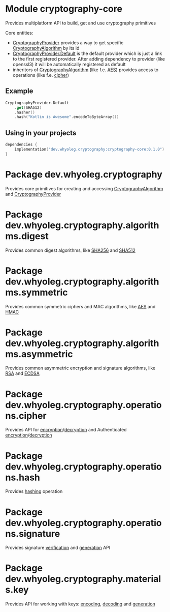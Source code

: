 # Module cryptography-core

Provides multiplatform API to build, get and use cryptography primitives

Core entities:

* [CryptographyProvider][CryptographyProvider] provides a way to get specific [CryptographyAlgorithm][CryptographyAlgorithm] by its id
* [CryptographyProvider.Default][CryptographyProvider.Default] is the default provider
  which is just a link to the first registered provider.
  After adding dependency to provider (like openssl3) it will be automatically registered as default
* inheritors of [CryptographyAlgorithm][CryptographyAlgorithm] (like f.e. [AES][AES]) provides access to operations (like
  f.e. [cipher][cipher])

## Example

```kotlin
CryptographyProvider.Default
    .get(SHA512)
    .hasher()
    .hash("Kotlin is Awesome".encodeToByteArray())
```

## Using in your projects

```kotlin
dependencies {
    implementation("dev.whyoleg.cryptography:cryptography-core:0.1.0")
}
```

[CryptographyProvider]: https://whyoleg.github.io/cryptography-kotlin/api/cryptography-core/dev.whyoleg.cryptography/-cryptography-provider/index.html

[CryptographyProvider.Default]: https://whyoleg.github.io/cryptography-kotlin/api/cryptography-core/dev.whyoleg.cryptography/-cryptography-provider/-default/index.html

[CryptographyAlgorithm]: https://whyoleg.github.io/cryptography-kotlin/api/cryptography-core/dev.whyoleg.cryptography/-cryptography-algorithm/index.html

[AES]: https://whyoleg.github.io/cryptography-kotlin/api/cryptography-core/dev.whyoleg.cryptography.algorithms.symmetric/-a-e-s/index.html

[cipher]: https://whyoleg.github.io/cryptography-kotlin/api/cryptography-core/dev.whyoleg.cryptography.operations.cipher/-cipher/index.html

# Package dev.whyoleg.cryptography

Provides core primitives for creating and accessing [CryptographyAlgorithm][CryptographyAlgorithm]
and [CryptographyProvider][CryptographyProvider]

[CryptographyProvider]: https://whyoleg.github.io/cryptography-kotlin/api/cryptography-core/dev.whyoleg.cryptography/-cryptography-provider/index.html

[CryptographyAlgorithm]: https://whyoleg.github.io/cryptography-kotlin/api/cryptography-core/dev.whyoleg.cryptography/-cryptography-algorithm/index.html

# Package dev.whyoleg.cryptography.algorithms.digest

Provides common digest algorithms, like [SHA256][SHA256] and [SHA512][SHA512]

[SHA256]: https://whyoleg.github.io/cryptography-kotlin/api/cryptography-core/dev.whyoleg.cryptography.algorithms.digest/-s-h-a256/index.html

[SHA512]: https://whyoleg.github.io/cryptography-kotlin/api/cryptography-core/dev.whyoleg.cryptography.algorithms.digest/-s-h-a512/index.html

# Package dev.whyoleg.cryptography.algorithms.symmetric

Provides common symmetric ciphers and MAC algorithms, like [AES][AES] and [HMAC][HMAC]

[AES]: https://whyoleg.github.io/cryptography-kotlin/api/cryptography-core/dev.whyoleg.cryptography.algorithms.symmetric/-a-e-s/index.html

[HMAC]: https://whyoleg.github.io/cryptography-kotlin/api/cryptography-core/dev.whyoleg.cryptography.algorithms.symmetric/-h-m-a-c/index.html

# Package dev.whyoleg.cryptography.algorithms.asymmetric

Provides common asymmetric encryption and signature algorithms, like [RSA][RSA] and [ECDSA][ECDSA]

[RSA]: https://whyoleg.github.io/cryptography-kotlin/api/cryptography-core/dev.whyoleg.cryptography.algorithms.asymmetric/-r-s-a/index.html

[ECDSA]: https://whyoleg.github.io/cryptography-kotlin/api/cryptography-core/dev.whyoleg.cryptography.algorithms.asymmetric/-e-c-d-s-a/index.html

# Package dev.whyoleg.cryptography.operations.cipher

Provides API for [encryption][Encryptor]/[decryption][Decryptor] and
Authenticated [encryption][AuthenticatedEncryptor]/[decryption][AuthenticatedDecryptor]

[Encryptor]: https://whyoleg.github.io/cryptography-kotlin/api/cryptography-core/dev.whyoleg.cryptography.operations.cipher/-encryptor/index.html

[Decryptor]: https://whyoleg.github.io/cryptography-kotlin/api/cryptography-core/dev.whyoleg.cryptography.operations.cipher/-decryptor/index.html

[AuthenticatedEncryptor]: https://whyoleg.github.io/cryptography-kotlin/api/cryptography-core/dev.whyoleg.cryptography.operations.cipher/-authenticated-encryptor/index.html

[AuthenticatedDecryptor]: https://whyoleg.github.io/cryptography-kotlin/api/cryptography-core/dev.whyoleg.cryptography.operations.cipher/-authenticated-decryptor/index.html

# Package dev.whyoleg.cryptography.operations.hash

Provides [hashing][Hasher] operation

[Hasher]: https://whyoleg.github.io/cryptography-kotlin/api/cryptography-core/dev.whyoleg.cryptography.operations.hash/-hasher/index.html

# Package dev.whyoleg.cryptography.operations.signature

Provides signature [verification][SignatureVerifier] and [generation][SignatureGenerator] API

[SignatureVerifier]: https://whyoleg.github.io/cryptography-kotlin/api/cryptography-core/dev.whyoleg.cryptography.operations.signature/-signature-verifier/index.html

[SignatureGenerator]: https://whyoleg.github.io/cryptography-kotlin/api/cryptography-core/dev.whyoleg.cryptography.operations.signature/-signature-generator/index.html

# Package dev.whyoleg.cryptography.materials.key

Provides API for working with keys: [encoding][EncodableKey], [decoding][KeyDecoder] and [generation][KeyGenerator]

[EncodableKey]: https://whyoleg.github.io/cryptography-kotlin/api/cryptography-core/dev.whyoleg.cryptography.materials.key/-encodable-key/index.html

[KeyDecoder]: https://whyoleg.github.io/cryptography-kotlin/api/cryptography-core/dev.whyoleg.cryptography.materials.key/-key-decoder/index.html

[KeyGenerator]: https://whyoleg.github.io/cryptography-kotlin/api/cryptography-core/dev.whyoleg.cryptography.materials.key/-key-generator/index.html
